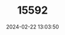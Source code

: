 ---
title: "15592"
category: "Oryzomys couesi"
draft: false
date: 2024-02-22 13:03:50
languages:
  English: ["Coues's Rice Rat"]
---